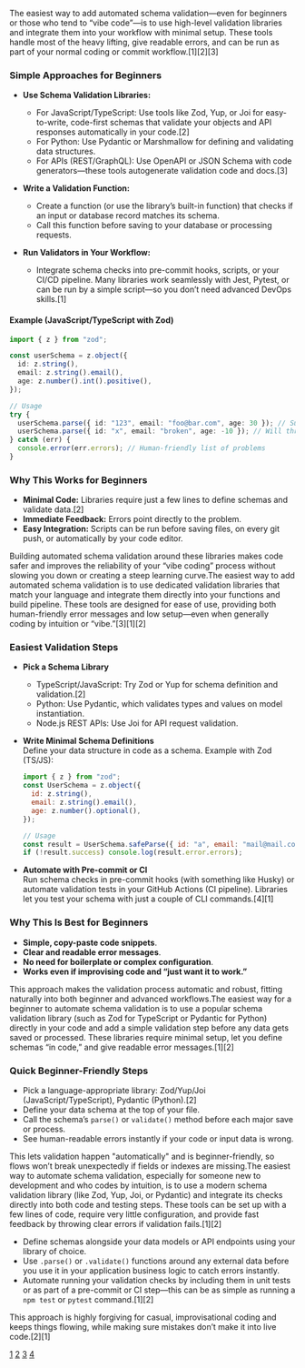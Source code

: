 The easiest way to add automated schema validation—even for beginners or those who tend to “vibe code”—is to use high-level validation libraries and integrate them into your workflow with minimal setup. These tools handle most of the heavy lifting, give readable errors, and can be run as part of your normal coding or commit workflow.[1][2][3]

### Simple Approaches for Beginners

- **Use Schema Validation Libraries:**

  - For JavaScript/TypeScript: Use tools like Zod, Yup, or Joi for easy-to-write, code-first schemas that validate your objects and API responses automatically in your code.[2]
  - For Python: Use Pydantic or Marshmallow for defining and validating data structures.
  - For APIs (REST/GraphQL): Use OpenAPI or JSON Schema with code generators—these tools autogenerate validation code and docs.[3]

- **Write a Validation Function:**

  - Create a function (or use the library’s built-in function) that checks if an input or database record matches its schema.
  - Call this function before saving to your database or processing requests.

- **Run Validators in Your Workflow:**
  - Integrate schema checks into pre-commit hooks, scripts, or your CI/CD pipeline. Many libraries work seamlessly with Jest, Pytest, or can be run by a simple script—so you don’t need advanced DevOps skills.[1]

#### Example (JavaScript/TypeScript with Zod)

```typescript
import { z } from "zod";

const userSchema = z.object({
  id: z.string(),
  email: z.string().email(),
  age: z.number().int().positive(),
});

// Usage
try {
  userSchema.parse({ id: "123", email: "foo@bar.com", age: 30 }); // Success
  userSchema.parse({ id: "x", email: "broken", age: -10 }); // Will throw error
} catch (err) {
  console.error(err.errors); // Human-friendly list of problems
}
```

### Why This Works for Beginners

- **Minimal Code:** Libraries require just a few lines to define schemas and validate data.[2]
- **Immediate Feedback:** Errors point directly to the problem.
- **Easy Integration:** Scripts can be run before saving files, on every git push, or automatically by your code editor.

Building automated schema validation around these libraries makes code safer and improves the reliability of your “vibe coding” process without slowing you down or creating a steep learning curve.The easiest way to add automated schema validation is to use dedicated validation libraries that match your language and integrate them directly into your functions and build pipeline. These tools are designed for ease of use, providing both human-friendly error messages and low setup—even when generally coding by intuition or “vibe.”[3][1][2]

### Easiest Validation Steps

- **Pick a Schema Library**
  - TypeScript/JavaScript: Try Zod or Yup for schema definition and validation.[2]
  - Python: Use Pydantic, which validates types and values on model instantiation.
  - Node.js REST APIs: Use Joi for API request validation.
- **Write Minimal Schema Definitions**  
  Define your data structure in code as a schema. Example with Zod (TS/JS):

  ```javascript
  import { z } from "zod";
  const UserSchema = z.object({
    id: z.string(),
    email: z.string().email(),
    age: z.number().optional(),
  });

  // Usage
  const result = UserSchema.safeParse({ id: "a", email: "mail@mail.com" });
  if (!result.success) console.log(result.error.errors);
  ```

- **Automate with Pre-commit or CI**  
  Run schema checks in pre-commit hooks (with something like Husky) or automate validation tests in your GitHub Actions (CI pipeline). Libraries let you test your schema with just a couple of CLI commands.[4][1]

### Why This Is Best for Beginners

- **Simple, copy-paste code snippets**.
- **Clear and readable error messages**.
- **No need for boilerplate or complex configuration**.
- **Works even if improvising code and “just want it to work.”**

This approach makes the validation process automatic and robust, fitting naturally into both beginner and advanced workflows.The easiest way for a beginner to automate schema validation is to use a popular schema validation library (such as Zod for TypeScript or Pydantic for Python) directly in your code and add a simple validation step before any data gets saved or processed. These libraries require minimal setup, let you define schemas “in code,” and give readable error messages.[1][2]

### Quick Beginner-Friendly Steps

- Pick a language-appropriate library: Zod/Yup/Joi (JavaScript/TypeScript), Pydantic (Python).[2]
- Define your data schema at the top of your file.
- Call the schema’s `parse()` or `validate()` method before each major save or process.
- See human-readable errors instantly if your code or input data is wrong.

This lets validation happen "automatically" and is beginner-friendly, so flows won’t break unexpectedly if fields or indexes are missing.The easiest way to automate schema validation, especially for someone new to development and who codes by intuition, is to use a modern schema validation library (like Zod, Yup, Joi, or Pydantic) and integrate its checks directly into both code and testing steps. These tools can be set up with a few lines of code, require very little configuration, and provide fast feedback by throwing clear errors if validation fails.[1][2]

- Define schemas alongside your data models or API endpoints using your library of choice.
- Use `.parse()` or `.validate()` functions around any external data before you use it in your application business logic to catch errors instantly.
- Automate running your validation checks by including them in unit tests or as part of a pre-commit or CI step—this can be as simple as running a `npm test` or `pytest` command.[1][2]

This approach is highly forgiving for casual, improvisational coding and keeps things flowing, while making sure mistakes don’t make it into live code.[2][1]

[1](https://testdriver.ai/articles/how-to-implement-effective-schema-validation-in-api-testing)
[2](https://dev.to/abhilaksharora/understanding-zod-a-comprehensive-guide-to-schema-validation-in-javascripttypescript-171k)
[3](https://zuplo.com/blog/verify-json-schema)
[4](https://talent500.com/blog/automate-database-schema-changes-ci-cd/)
